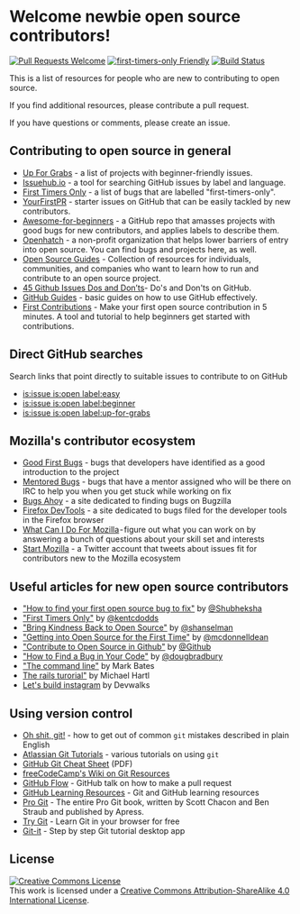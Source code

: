 # Welcome newbie open source contributors!

[![Pull Requests Welcome](https://img.shields.io/badge/PRs-welcome-brightgreen.svg?style=flat)](http://makeapullrequest.com)
[![first-timers-only Friendly](https://img.shields.io/badge/first--timers--only-friendly-blue.svg)](http://www.firsttimersonly.com/)
[![Build Status](https://travis-ci.org/freeCodeCamp/how-to-contribute-to-open-source.svg?branch=master)](https://travis-ci.org/freeCodeCamp/how-to-contribute-to-open-source)

This is a list of resources for people who are new to contributing to open source.

If you find additional resources, please contribute a pull request.

If you have questions or comments, please create an issue.

## Contributing to open source in general
- [Up For Grabs](http://up-for-grabs.net/#/) - a list of projects with beginner-friendly issues.
- [Issuehub.io](http://issuehub.io/) - a tool for searching GitHub issues by label and language.
- [First Timers Only](http://www.firsttimersonly.com/) - a list of bugs that are labelled "first-timers-only".
- [YourFirstPR](https://twitter.com/yourfirstpr) - starter issues on GitHub that can be easily tackled by new contributors.
- [Awesome-for-beginners](https://github.com/MunGell/awesome-for-beginners) - a GitHub repo that amasses projects with good bugs for new contributors, and applies labels to describe them.
- [Openhatch](https://openhatch.org/) - a non-profit organization that helps lower barriers of entry into open source. You can find bugs and projects here, as well.
- [Open Source Guides](https://opensource.guide/) - Collection of resources for individuals, communities, and companies who want to learn how to run and contribute to an open source project.
- [45 Github Issues Dos and Don’ts](https://hackernoon.com/45-github-issues-dos-and-donts-dfec9ab4b612)- Do's and Don'ts on GitHub.
- [GitHub Guides](https://guides.github.com/) - basic guides on how to use GitHub effectively.
- [First Contributions](https://roshanjossey.github.io/first-contributions) - Make your first open source contribution in 5 minutes. A tool and tutorial to help beginners get started with contributions.

## Direct GitHub searches
Search links that point directly to suitable issues to contribute to on GitHub
- [is:issue is:open label:easy](https://github.com/search?utf8=%E2%9C%93&q=is%3Aissue+is%3Aopen+label%3Aeasy)
- [is:issue is:open label:beginner](https://github.com/search?utf8=%E2%9C%93&q=is%3Aissue+is%3Aopen+label%3Abeginner)
- [is:issue is:open label:up-for-grabs](https://github.com/search?utf8=%E2%9C%93&q=is%3Aissue+is%3Aopen+label%3Aup-for-grabs)

## Mozilla's contributor ecosystem
- [Good First Bugs](https://bugzil.la/sw:%22[good%20first%20bug]%22&limit=0) - bugs that developers have identified as a good introduction to the project
- [Mentored Bugs](https://bugzilla.mozilla.org/buglist.cgi?quicksearch=mentor%3A%40) - bugs that have a mentor assigned who will be there on IRC to help you when you get stuck while working on fix
- [Bugs Ahoy](http://www.joshmatthews.net/bugsahoy/) - a site dedicated to finding bugs on Bugzilla
- [Firefox DevTools](http://firefox-dev.tools/) - a site dedicated to bugs filed for the developer tools in the Firefox browser
- [What Can I Do For Mozilla](http://whatcanidoformozilla.org/) - figure out what you can work on by answering a bunch of questions about your skill set and interests
- [Start Mozilla](https://twitter.com/StartMozilla) - a Twitter account that tweets about issues fit for contributors new to the Mozilla ecosystem

## Useful articles for new open source contributors
- ["How to find your first open source bug to fix"](https://medium.freecodecamp.org/finding-your-first-open-source-project-or-bug-to-work-on-1712f651e5ba#.slc8i2h1l) by [@Shubheksha](https://github.com/Shubheksha)
- ["First Timers Only"](https://medium.com/@kentcdodds/first-timers-only-78281ea47455) by [@kentcdodds](https://github.com/kentcdodds)
- ["Bring Kindness Back to Open Source"](http://www.hanselman.com/blog/BringKindnessBackToOpenSource.aspx) by [@shanselman](https://github.com/shanselman)
- ["Getting into Open Source for the First Time"](http://www.nearform.com/nodecrunch/first-time-with-open-source) by [@mcdonnelldean](https://github.com/mcdonnelldean)
- ["Contribute to Open Source in Github"](https://opensource.guide/how-to-contribute/) by [@Github](https://github.com/github)
- ["How to Find a Bug in Your Code"](https://8thlight.com/blog/doug-bradbury/2016/06/29/how-to-find-bug-in-your-code.html) by [@dougbradbury](https://twitter.com/dougbradbury)
- ["The command line"](http://conqueringthecommandline.com/book) by Mark Bates
- [The rails turorial"](https://www.railstutorial.org/) by Michael Hartl
- [Let's build instagram](https://www.devwalks.com/lets-build-instagram-in-rails-part-1/) by Devwalks

## Using version control
- [Oh shit, git!](http://ohshitgit.com/) - how to get out of common `git` mistakes described in plain English
- [Atlassian Git Tutorials](https://www.atlassian.com/git/tutorials/) - various tutorials on using `git`
- [GitHub Git Cheat Sheet](https://education.github.com/git-cheat-sheet-education.pdf) (PDF)
- [freeCodeCamp's Wiki on Git Resources](https://forum.freecodecamp.org/t/wiki-git-resources/13136)
- [GitHub Flow](https://www.youtube.com/watch?v=juLIxo42A_s) - GitHub talk on how to make a pull request
- [GitHub Learning Resources](https://help.github.com/articles/git-and-github-learning-resources/) - Git and GitHub learning resources
- [Pro Git](https://git-scm.com/book/en/v2) - The entire Pro Git book, written by Scott Chacon and Ben Straub and published by Apress.
- [Try Git](https://try.github.io/) - Learn Git in your browser for free
- [Git-it](https://github.com/jlord/git-it-electron) - Step by step Git tutorial desktop app

## License
<a rel="license" href="http://creativecommons.org/licenses/by-sa/4.0/"><img alt="Creative Commons License" style="border-width:0" src="https://i.creativecommons.org/l/by-sa/4.0/88x31.png" /></a><br />This work is licensed under a <a rel="license" href="http://creativecommons.org/licenses/by-sa/4.0/">Creative Commons Attribution-ShareAlike 4.0 International License</a>.
